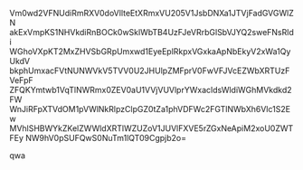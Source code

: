 Vm0wd2VFNUdiRmRXV0doVllteEtXRmxVU205V1JsbDNXa1JTVjFadGVGWlZN
akExVmpKS1NHVkdiRnBOCk0wSklWbTB4UzFJeVRrbGlSbVJYQ2sweFNsRldi
WGhoVXpKT2MxZHVSbGRpUmxwd1EyeEplRkpxVGxkaApNbEkyV2xWa1QyUkdV
bkphUmxacFVtNUNWVkV5TVV0U2JHUlpZMFprV0FwVFJVcEZWbXRTUzFVeFpF
ZFQKYmtwb1VqTlNWRmx0ZEV0aU1VVjVUVlprYWxacldsWldiWGhMVkdkd2FW
WnJiRFpXTVdOM1pVWlNkRlpzClpGZ0tZa1phVDFWc2FGTlNWbXh6Vlc1S2Ew
MVhlSHBWYkZKelZWWldXRTlWZUZoV1JUVlFXVE5rZGxNeApiM2xoU0ZWTFEy
NW9hV0pSUFQwS0NuTm1lQT09Cgpjb2o=

qwa